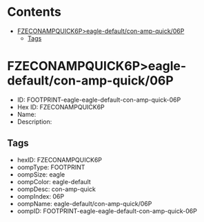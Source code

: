 



Contents
========

* [FZECONAMPQUICK6P>eagle-default/con-amp-quick/06P](#fzeconampquick6peagle-defaultcon-amp-quick06p)
	* [Tags](#tags)

# FZECONAMPQUICK6P>eagle-default/con-amp-quick/06P

- ID: FOOTPRINT-eagle-eagle-default-con-amp-quick-06P
- Hex ID: FZECONAMPQUICK6P
- Name: 
- Description: 

## Tags

- hexID: FZECONAMPQUICK6P
- oompType: FOOTPRINT
- oompSize: eagle
- oompColor: eagle-default
- oompDesc: con-amp-quick
- oompIndex: 06P
- oompName: eagle-default/con-amp-quick/06P
- oompID: FOOTPRINT-eagle-eagle-default-con-amp-quick-06P
